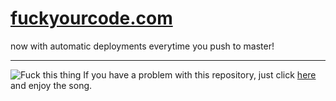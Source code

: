[fuckyourcode.com](http://fuckyourcode.com)
================

now with automatic deployments everytime you push to master!

---
![Fuck this thing](http://bukk.it/fuckthisthing.gif)
If you have a problem with this repository, just click [here](https://www.youtube.com/watch?v=8ICeSlIcZTk) and enjoy the song.
